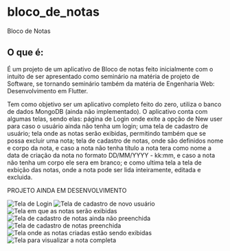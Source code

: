 # bloco_de_notas

Bloco de Notas

## O que é:

É um projeto de um aplicativo de Bloco de notas feito inicialmente com o intuito de ser apresentado como seminário na matéria de projeto de Software, se tornando seminário também da matéria de Engenharia Web: Desenvolvimento em Flutter.

Tem como objetivo ser um aplicativo completo feito do zero, utiliza o banco de dados MongoDB (ainda não implementado). O aplicativo conta com algumas telas, sendo elas: página de Login onde exite a opção de New user para caso o usuário ainda não tenha um login; uma tela de cadastro de usuário; tela onde as notas serão exibidas, permitindo também que se possa excluir uma nota; tela de cadastro de notas, onde são definidos nome e corpo da nota, e caso a nota não tenha título a nota tera como nome a data de criação da nota no formato DD/MM/YYYY - kk:mm, e caso a nota não tenha um corpo ele sera em branco; e como ultima tela a tela de exbição das notas, onde a nota pode ser lida inteiramente, editada e excluida.

PROJETO AINDA EM DESENVOLVIMENTO

![Tela de Login](https://drive.google.com/file/d/1lQhjqZMYOLv1RHtkqraggTR8BcXgG2yH/view?usp=drive_link)
![Tela de cadastro de novo usuário](https://drive.google.com/file/d/1lT5xP8eLUe41uY-0zz48NoHvrWHx9FTa/view?usp=drive_link)
![Tela em que as notas serão exibidas](https://drive.google.com/file/d/1lXConB6K2jDy3kGw_M49j1pks4OOYYxA/view?usp=drive_link)
![Tela de cadastro de notas ainda não preenchida](https://drive.google.com/file/d/1leONQWAvL8-tO5_6-4oGEZrHVKhjyOLg/view?usp=drive_link)
![Tela de cadastro de notas preenchida](https://drive.google.com/file/d/1lsGQPCtSRVsa56zrhYjoZAhISt3OPQCE/view?usp=drive_link)
![Tela onde as notas criadas estão sendo exibidas](https://drive.google.com/file/d/1lu1LcsOYvCRsT1d01WuTuUhRvO1vd6iD/view?usp=drive_link)
![Tela para visualizar a nota completa](https://drive.google.com/file/d/1lsoQFez-J7I22PlGyXjvC7x9R6BcNFN5/view?usp=drive_link)
